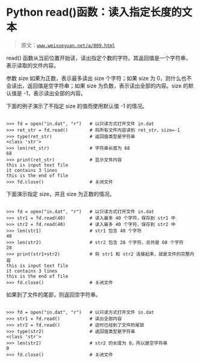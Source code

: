 # Python read()函数：读入指定长度的文本

> 原文：[`www.weixueyuan.net/a/809.html`](http://www.weixueyuan.net/a/809.html)

read() 函数从当前位置开始读，读出指定个数的字符。其返回值是一个字符串，表示读取的文件内容。

参数 size 如果为正数，表示最多读出 size 个字符；如果 size 为 0，则什么也不会读出，返回值是空字符串；如果 size 为负数，表示读出全部的内容。size 的默认值是 -1，表示读出全部的内容。

下面的例子演示了不指定 size 的值而使用默认值 -1 的情况。

```

>>> fd = open("in.dat", "r")   # 以只读方式打开文件 in.dat
>>> ret_str = fd.read()        # 将所有文件内容读到 ret_str，size=-1
>>> type(ret_str)              # 返回值类型是字符串
<class 'str'>
>>> len(ret_str)               # 字符串长度为 68
68
>>> print(ret_str)             # 显示文件内容
this is input text file
it contains 3 lines
this is the end of file
>>> fd.close()                 # 关闭文件
```

下面演示指定 size，并且 size 为正数的情况。

```

>>> fd = open("in.dat", "r")   # 以只读方式打开文件 in.dat
>>> str1 = fd.read(40)         # 读入最多 40 个字符，保存到 str1 中
>>> str2 = fd.read(40)         # 读入最多 40 个字符，保存到 str2 中
>>> len(str1)                  # str1 包含 40 个字符
40
>>> len(str2)                  # str2 包含 28 个字符，总共是 68 个字符
28
>>> print(str1+str2)           # 将 str1 和 str2 连接起来，就是文件的完整内容
this is input text file
it contains 3 lines
this is the end of file
>>> fd.close()                 # 关闭文件
```

如果到了文件的尾部，则返回空字符串。

```

>>> fd = open("in.dat", "r")   # 以只读方式打开文件 in.dat
>>> str1 = fd.read()           # 读出全部内容
>>> str2 = fd.read()           # 这时已经到了文件的尾部
>>> type(str2)                 # 返回值类型是字符串
<class 'str'>    
>>> len(str2)                  # str2 的长度为 0，所以是空字符串
0
>>> fd.close()                 # 关闭文件
```
